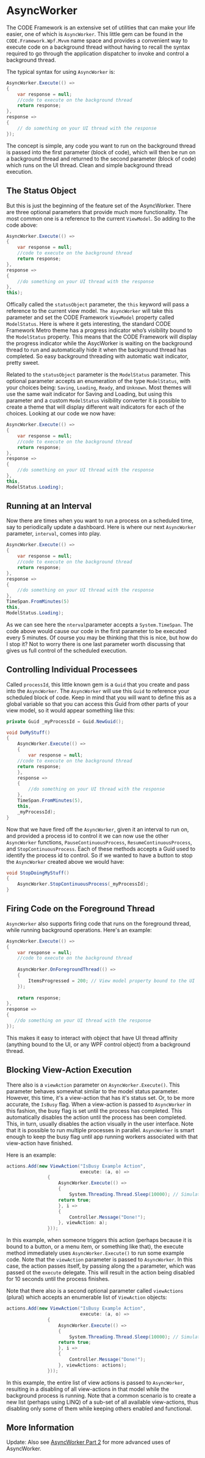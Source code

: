 # AsyncWorker 

The CODE Framework is an extensive set of utilities that can make your life easier, one of which is `AsyncWorker`. This little gem can be found in the `CODE.Framework.Wpf.Mvvm` name space and provides a convenient way to execute code on a background thread without having to recall the syntax required to go through the application dispatcher to invoke and control a background thread.

The typical syntax for using `AsyncWorker` is:

```C#
AsyncWorker.Execute(() =>
{
    var response = null;
    //code to execute on the background thread
    return response;
},
response =>
{
    // do something on your UI thread with the response
});
```

The concept is simple, any code you want to run on the background thread is passed into the first parameter (block of code), which will then be run on a background thread and returned to the second parameter (block of code) which runs on the UI thread. Clean and simple background thread execution.

## The Status Object

But this is just the beginning of the feature set of the AsyncWorker. There are three optional parameters that provide much more functionality. The most common one is a reference to the current `ViewModel`. So adding to the code above:

```C#
AsyncWorker.Execute(() =>
{
    var response = null;
    //code to execute on the background thread
    return response;
},
response =>
{
    //do something on your UI thread with the response
}, 
this);
```

Offically called the `statusObject` parameter, the `this` keyword will pass a reference to the current view model. `The AsyncWorker` will take this parameter and set the CODE Framework `ViewModel` property called `ModelStatus`. Here is where it gets interesting, the standard CODE Framework Metro theme has a progress indicator who’s visibility bound to the `ModelStatus` property. This means that the CODE Framework will display the progress indicator while the AsycWorker is waiting on the background thread to run and automatically hide it when the background thread has completed. So easy background threading with automatic wait indicator, pretty sweet.

Related to the `statusObject` parameter is the `ModelStatus` parameter. This optional parameter accepts an enumeration of the type `ModelStatus`, with your choices being: `Saving`, `Loading`, `Ready`, and `Unknown`. Most themes will use the same wait indicator for Saving and Loading, but using this parameter and a custom `ModelStatus` visibility converter it is possible to create a theme that will display different wait indicators for each of the choices. Looking at our code we now have:

```C#
AsyncWorker.Execute(() =>
{
    var response = null;
    //code to execute on the background thread
    return response;
},
response =>
{
    //do something on your UI thread with the response
},   
this, 
ModelStatus.Loading);
```

## Running at an Interval

Now there are times when you want to run a process on a scheduled time, say to periodically update a dashboard. Here is where our next `AsyncWorker` parameter, `interval`, comes into play.

```C#
AsyncWorker.Execute(() =>
{
    var response = null;
    //code to execute on the background thread
    return response;
},
response =>
{
    //do something on your UI thread with the response
},   
TimeSpan.FromMinutes(5)
this, 
ModelStatus.Loading);
```

As we can see here the `nterval`parameter accepts a `System.TimeSpan`. The code above would cause our code in the first parameter to be executed every 5 minutes. Of course you may be thinking that this is nice, but how do I stop it? Not to worry there is one last parameter worth discussing that gives us full control of the scheduled execution.

## Controlling Individual Processees 

Called `processId`, this little known gem is a `Guid` that you create and pass into the `AsyncWorker`. The `AsyncWorker` will use this `Guid` to reference your scheduled block of code. Keep in mind that you will want to define this as a global variable so that you can access this Guid from other parts of your view model, so it would appear something like this:

```C#
private Guid _myProcessId = Guid.NewGuid();

void DoMyStuff()
{
    AsyncWorker.Execute(() =>
    {
        var response = null;
	//code to execute on the background thread
	return response;
    },
    response =>
    {
        //do something on your UI thread with the response
    }, 
    TimeSpan.FromMinutes(5),
    this, 
    _myProcessId);
}
```

Now that we have fired off the `AsyncWorker`, given it an interval to run on, and provided a process id to control it we can now use the other `AsyncWorker` functions, `PauseContinuousProcess`, `ResumeContinuousProcess`, and `StopContinuousProcess`. Each of these methods accepts a Guid used to identify the process id to control. So if we wanted to have a button to stop the `AsyncWorker` created above we would have:

```C#
void StopDoingMyStuff()
{
    AsyncWorker.StopContinuousProcess(_myProcessId);
}
```

## Firing Code on the Foreground Thread

`AsyncWorker` also supports firing code that runs on the foreground thread, while running background operations. Here's an example:

```C#
AsyncWorker.Execute(() =>
{
    var response = null;
    //code to execute on the background thread
    
    AsyncWorker.OnForegroundThread(() => 
    {
        ItemsProgressed = 200; // View model property bound to the UI
    });
    
    return response;
},
response =>
{
   //do something on your UI thread with the response
});
```

This makes it easy to interact with object that have UI thread affinity (anything bound to the UI, or any WPF control object) from a background thread.

## Blocking View-Action Execution

There also is a `viewAction` parameter on `AsyncWorker.Execute()`. This parameter behaves somewhat similar to the model status parameter. However, this time, it's a view-action that has it's status set. Or, to be more accurate, the `IsBusy` flag. When a view-action is passed to `AsyncWorker` in this fashion, the busy flag is set until the process has completed. This automatically disables the action until the process has been completed. This, in turn, usually disables the action visually in the user interface. Note that it is possible to run multiple processes in parallel. `AsyncWorker` is smart enough to keep the busy flag until app running workers associated with that view-action have finished.

Here is an example:

```c#
actions.Add(new ViewAction("IsBusy Example Action",
                           execute: (a, o) =>
			   {
			       AsyncWorker.Execute(() =>
			       {
			           System.Threading.Thread.Sleep(10000); // Simulating something slow
				   return true;
			       }, i =>
			       {
			           Controller.Message("Done!");
			       }, viewAction: a);
			   }));
```

In this example, when someone triggers this action (perhaps because it is bound to a button, or a menu item, or something like that), the execute method immediately uses `AsyncWorker.Execute()` to run some example code. Note that the `viewAction` parameter is passed to `AsyncWorker`. In this case, the action passes itself, by passing along the `a` parameter, which was passed ot the `execute` delegate. This will result in the action being disabled for 10 seconds until the process finishes.

Note that there also is a second optional parameter called `viewActions` (plural) which accepts an enumerable list of `ViewAction` objects:

```c#
actions.Add(new ViewAction("IsBusy Example Action",
                           execute: (a, o) =>
			   {
			       AsyncWorker.Execute(() =>
			       {
			           System.Threading.Thread.Sleep(10000); // Simulating something slow
				   return true;
			       }, i =>
			       {
			           Controller.Message("Done!");
			       }, viewActions: actions);
			   }));
```

In this example, the entire list of view actions is passed to `AsyncWorker`, resulting in a disabling of all view-actions in that model while the background process is running. Note that a common scenario is to create a new list (perhaps using LINQ) of a sub-set of all available view-actions, thus disabling only some of them while keeping others enabled and functional.

## More Information

Update: Also see [AsyncWorker Part 2](AsyncWorker%20Part%202) for more advanced uses of AsyncWorker.

